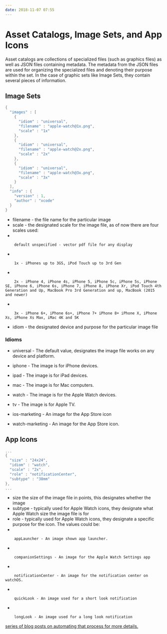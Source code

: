 ```yaml
---
date: 2018-11-07 07:55
---
```

# Asset Catalogs, Image Sets, and App Icons


Asset catalogs are collections of specialized files (such as graphics files) as well as JSON files containing metadata. The metadata from the JSON files are used for organizing the specialized files and denoting their purpose within the set. In the case of graphic sets like Image Sets, they contain several pieces of information.






## Image Sets

```swift
{
  "images" : [
    {
      "idiom" : "universal",
      "filename" : "apple-watch@1x.png",
      "scale" : "1x"
    },
    {
      "idiom" : "universal",
      "filename" : "apple-watch@2x.png",
      "scale" : "2x"
    },
    {
      "idiom" : "universal",
      "filename" : "apple-watch@3x.png",
      "scale" : "3x"
    }
  ],
  "info" : {
    "version" : 1,
    "author" : "xcode"
  }
}

```

-   filename - the file name for the particular image
-   scale - the designated scale for the image file, as of now there are four scales used:
-   

        default unspecified - vector pdf file for any display



-   

        1x - iPhones up to 3GS, iPod Touch up to 3rd Gen



-   

        2x - iPhone 4, iPhone 4s, iPhone 5, iPhone 5c, iPhone 5s, iPhone SE, iPhone 6, iPhone 6s, iPhone 7, iPhone 8, iPhone Xr, iPod Touch 4th Generation and Up, MacBook Pro 3rd Generation and up, MacBook (2015 and newer)



-   

        3x - iPhone 6+, iPhone 6s+, iPhone 7+ iPhone 8+ iPhone X, iPhone Xs, iPhone Xs Max, iMac 4K and 5K



-   idiom - the designated device and purpose for the particular image file

### Idioms

-   universal - The default value, designates the image file works on any device and platform.
-   iphone - The image is for iPhone devices.
-   ipad - The image is for iPad devices.
-   mac - The image is for Mac computers.
-   watch - The image is for the Apple Watch devices.
-   tv - The image is for Apple TV.

-   ios-marketing - An image for the App Store icon
-   watch-marketing - An image for the App Store icon.

## App Icons

```swift
...
{
  "size" : "24x24",
  "idiom" : "watch",
  "scale" : "2x",
  "role" : "notificationCenter",
  "subtype" : "38mm"
},
...

```

-   size the size of the image file in points, this designates whether the image
-   subtype - typically used for Apple Watch icons, they designate what Apple Watch size the image file is for
-   role - typically used for Apple Watch icons, they designate a specific purpose for the icon. The values could be:
-   

        appLauncher - An image shown app launcher.



-   

        companionSettings - An image for the Apple Watch Settings app



-   

        notificationCenter - An image for the notification center on watchOS.



-   

        quickLook - An image used for a short look notification



-   

        longLook - An image used for a long look notification




[series of blog posts on automating that process for more details.](https://learningswift.brightdigit.com/category/building-icons-and-image-sets/)
